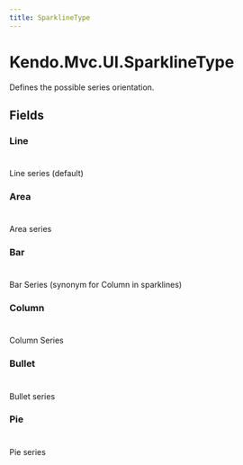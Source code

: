 ```yaml
---
title: SparklineType
---
```


# Kendo.Mvc.UI.SparklineType
Defines the possible series orientation.


## Fields


### Line
#
Line series (default)

### Area
#
Area series

### Bar
#
Bar Series (synonym for Column in sparklines)

### Column
#
Column Series

### Bullet
#
Bullet series

### Pie
#
Pie series




